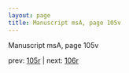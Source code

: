 ```yaml
---
layout: page
title: Manuscript msA, page 105v
---
```


Manuscript msA, page 105v

prev:  [105r](../105r) | next:  [106r](../106r)